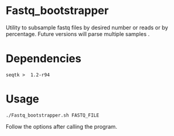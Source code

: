 # Fastq_bootstrapper
Utility to subsample fastq files by desired number or reads or by percentage. Future versions will parse multiple samples . 

# Dependencies
```seqtk >  1.2-r94```

# Usage 

```./Fastq_bootstrapper.sh FASTQ_FILE```

Follow the options after calling the program.




